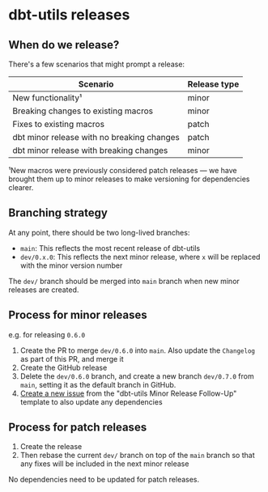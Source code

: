 # dbt-utils releases

## When do we release?
There's a few scenarios that might prompt a release:

| Scenario                                   | Release type |
|--------------------------------------------|--------------|
| New functionality¹                         | minor        |
| Breaking changes to existing macros        | minor        |
| Fixes to existing macros                   | patch        |
| dbt minor release with no breaking changes | patch        |
| dbt minor release with breaking changes    | minor        |

¹New macros were previously considered patch releases — we have brought them up to minor releases to make versioning for dependencies clearer.

## Branching strategy

At any point, there should be two long-lived branches:
- `main`: This reflects the most recent release of dbt-utils
- `dev/0.x.0`: This reflects the next minor release, where `x` will be replaced with the minor version number

The `dev/` branch should be merged into `main` branch when new minor releases are created.

## Process for minor releases
e.g. for releasing `0.6.0`
1. Create the PR to merge `dev/0.6.0` into `main`. Also update the `Changelog` as part of this PR, and merge it
2. Create the GitHub release
3. Delete the `dev/0.6.0` branch, and create a new branch `dev/0.7.0` from `main`, setting it as the default branch in GitHub.
4. [Create a new issue](https://github.com/fishtown-analytics/dbt-utils/issues/new/choose) from the "dbt-utils Minor Release Follow-Up" template to also update any dependencies

## Process for patch releases
1. Create the release
2. Then rebase the current `dev/` branch on top of the `main` branch so that any fixes will be included in the next minor release

No dependencies need to be updated for patch releases.
